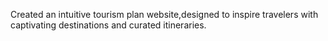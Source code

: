 Created an intuitive tourism plan website,designed to inspire travelers with captivating destinations and curated itineraries.
